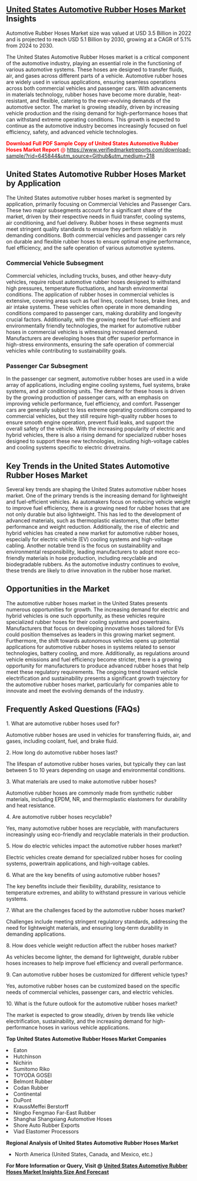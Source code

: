 <h2><a href="https://www.verifiedmarketreports.com/download-sample/?rid=645844&amp;utm_source=Github&amp;utm_medium=218" target="_blank">United States Automotive Rubber Hoses Market</a> Insights</h2><p>Automotive Rubber Hoses Market size was valued at USD 3.5 Billion in 2022 and is projected to reach USD 5.1 Billion by 2030, growing at a CAGR of 5.1% from 2024 to 2030.</p><p> <p>The United States Automotive Rubber Hoses market is a critical component of the automotive industry, playing an essential role in the functioning of various automotive systems. These hoses are designed to transfer fluids, air, and gases across different parts of a vehicle. Automotive rubber hoses are widely used in various applications, ensuring seamless operations across both commercial vehicles and passenger cars. With advancements in materials technology, rubber hoses have become more durable, heat-resistant, and flexible, catering to the ever-evolving demands of the automotive sector. The market is growing steadily, driven by increasing vehicle production and the rising demand for high-performance hoses that can withstand extreme operating conditions. This growth is expected to continue as the automotive industry becomes increasingly focused on fuel efficiency, safety, and advanced vehicle technologies. <p><span class=""><span style="color: #ff0000;"><strong>Download Full PDF Sample Copy of United States Automotive Rubber Hoses Market Report</strong> @ </span><a href="https://www.verifiedmarketreports.com/download-sample/?rid=645844&amp;utm_source=Github&amp;utm_medium=218" target="_blank">https://www.verifiedmarketreports.com/download-sample/?rid=645844&amp;utm_source=Github&amp;utm_medium=218</a></span></p></p> <h2>United States Automotive Rubber Hoses Market by Application</h2> <p>The United States automotive rubber hoses market is segmented by application, primarily focusing on Commercial Vehicles and Passenger Cars. These two major subsegments account for a significant share of the market, driven by their respective needs in fluid transfer, cooling systems, air conditioning, and fuel delivery. Rubber hoses in these segments must meet stringent quality standards to ensure they perform reliably in demanding conditions. Both commercial vehicles and passenger cars rely on durable and flexible rubber hoses to ensure optimal engine performance, fuel efficiency, and the safe operation of various automotive systems.</p> <h3>Commercial Vehicle Subsegment</h3> <p>Commercial vehicles, including trucks, buses, and other heavy-duty vehicles, require robust automotive rubber hoses designed to withstand high pressures, temperature fluctuations, and harsh environmental conditions. The application of rubber hoses in commercial vehicles is extensive, covering areas such as fuel lines, coolant hoses, brake lines, and air intake systems. These vehicles often operate in more demanding conditions compared to passenger cars, making durability and longevity crucial factors. Additionally, with the growing need for fuel-efficient and environmentally friendly technologies, the market for automotive rubber hoses in commercial vehicles is witnessing increased demand. Manufacturers are developing hoses that offer superior performance in high-stress environments, ensuring the safe operation of commercial vehicles while contributing to sustainability goals.</p> <h3>Passenger Car Subsegment</h3> <p>In the passenger car segment, automotive rubber hoses are used in a wide array of applications, including engine cooling systems, fuel systems, brake systems, and air conditioning units. The demand for these hoses is driven by the growing production of passenger cars, with an emphasis on improving vehicle performance, fuel efficiency, and comfort. Passenger cars are generally subject to less extreme operating conditions compared to commercial vehicles, but they still require high-quality rubber hoses to ensure smooth engine operation, prevent fluid leaks, and support the overall safety of the vehicle. With the increasing popularity of electric and hybrid vehicles, there is also a rising demand for specialized rubber hoses designed to support these new technologies, including high-voltage cables and cooling systems specific to electric drivetrains.</p> <h2>Key Trends in the United States Automotive Rubber Hoses Market</h2> <p>Several key trends are shaping the United States automotive rubber hoses market. One of the primary trends is the increasing demand for lightweight and fuel-efficient vehicles. As automakers focus on reducing vehicle weight to improve fuel efficiency, there is a growing need for rubber hoses that are not only durable but also lightweight. This has led to the development of advanced materials, such as thermoplastic elastomers, that offer better performance and weight reduction. Additionally, the rise of electric and hybrid vehicles has created a new market for automotive rubber hoses, especially for electric vehicle (EV) cooling systems and high-voltage cabling. Another notable trend is the focus on sustainability and environmental responsibility, leading manufacturers to adopt more eco-friendly materials in hose production, including recyclable and biodegradable rubbers. As the automotive industry continues to evolve, these trends are likely to drive innovation in the rubber hose market.</p> <h2>Opportunities in the Market</h2> <p>The automotive rubber hoses market in the United States presents numerous opportunities for growth. The increasing demand for electric and hybrid vehicles is one such opportunity, as these vehicles require specialized rubber hoses for their cooling systems and powertrains. Manufacturers that focus on developing innovative hoses tailored for EVs could position themselves as leaders in this growing market segment. Furthermore, the shift towards autonomous vehicles opens up potential applications for automotive rubber hoses in systems related to sensor technologies, battery cooling, and more. Additionally, as regulations around vehicle emissions and fuel efficiency become stricter, there is a growing opportunity for manufacturers to produce advanced rubber hoses that help meet these regulatory requirements. The ongoing trend toward vehicle electrification and sustainability presents a significant growth trajectory for the automotive rubber hoses market, particularly for companies able to innovate and meet the evolving demands of the industry.</p> <h2>Frequently Asked Questions (FAQs)</h2> <p>1. What are automotive rubber hoses used for?</p> <p>Automotive rubber hoses are used in vehicles for transferring fluids, air, and gases, including coolant, fuel, and brake fluid.</p> <p>2. How long do automotive rubber hoses last?</p> <p>The lifespan of automotive rubber hoses varies, but typically they can last between 5 to 10 years depending on usage and environmental conditions.</p> <p>3. What materials are used to make automotive rubber hoses?</p> <p>Automotive rubber hoses are commonly made from synthetic rubber materials, including EPDM, NR, and thermoplastic elastomers for durability and heat resistance.</p> <p>4. Are automotive rubber hoses recyclable?</p> <p>Yes, many automotive rubber hoses are recyclable, with manufacturers increasingly using eco-friendly and recyclable materials in their production.</p> <p>5. How do electric vehicles impact the automotive rubber hoses market?</p> <p>Electric vehicles create demand for specialized rubber hoses for cooling systems, powertrain applications, and high-voltage cables.</p> <p>6. What are the key benefits of using automotive rubber hoses?</p> <p>The key benefits include their flexibility, durability, resistance to temperature extremes, and ability to withstand pressure in various vehicle systems.</p> <p>7. What are the challenges faced by the automotive rubber hoses market?</p> <p>Challenges include meeting stringent regulatory standards, addressing the need for lightweight materials, and ensuring long-term durability in demanding applications.</p> <p>8. How does vehicle weight reduction affect the rubber hoses market?</p> <p>As vehicles become lighter, the demand for lightweight, durable rubber hoses increases to help improve fuel efficiency and overall performance.</p> <p>9. Can automotive rubber hoses be customized for different vehicle types?</p> <p>Yes, automotive rubber hoses can be customized based on the specific needs of commercial vehicles, passenger cars, and electric vehicles.</p> <p>10. What is the future outlook for the automotive rubber hoses market?</p> <p>The market is expected to grow steadily, driven by trends like vehicle electrification, sustainability, and the increasing demand for high-performance hoses in various vehicle applications.</p> </p><p><strong>Top United States Automotive Rubber Hoses Market Companies</strong></p><div data-test-id=""><p><li>Eaton</li><li> Hutchinson</li><li> Nichirin</li><li> Sumitomo Riko</li><li> TOYODA GOSEI</li><li> Belmont Rubber</li><li> Codan Rubber</li><li> Continental</li><li> DuPont</li><li> KraussMeffei Berstorff</li><li> Ningbo Fengmao Far-East Rubber</li><li> Shanghai Shangxiang Automotive Hoses</li><li> Shore Auto Rubber Exports</li><li> Viad Elastomer Processors</li></p><div><strong>Regional Analysis of&nbsp;United States Automotive Rubber Hoses Market</strong></div><ul><li dir="ltr"><p dir="ltr">North America&nbsp;(United States, Canada, and Mexico, etc.)</p></li></ul><p><strong>For More Information or Query, Visit @&nbsp;</strong><strong><a href="https://www.verifiedmarketreports.com/product/automotive-rubber-hoses-market/?utm_source=Github&amp;utm_medium=218" target="_blank">United States Automotive Rubber Hoses Market Insights Size And Forecast</a></strong></p></div>
